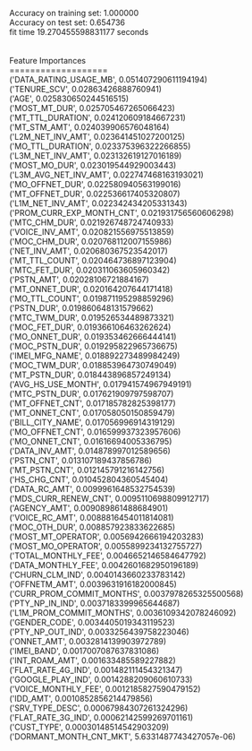 Accuracy on training set: 1.000000<br>Accuracy on test set: 0.654736<br>fit time 19.270455598831177 seconds<br><br><br>Feature Importances<br>===================<br>('DATA_RATING_USAGE_MB', 0.051407290611194194)<br>('TENURE_SCV', 0.02863426888760941)<br>('AGE', 0.025830650244516515)<br>('MOST_MT_DUR', 0.025705467265066423)<br>('MT_TTL_DURATION', 0.024120609184667231)<br>('MT_STM_AMT', 0.024039906576048164)<br>('L2M_NET_INV_AMT', 0.023641451027200125)<br>('MO_TTL_DURATION', 0.023375396322266855)<br>('L3M_NET_INV_AMT', 0.023132619127016189)<br>('MOST_MO_DUR', 0.023019544929003443)<br>('L3M_AVG_NET_INV_AMT', 0.022747468163193021)<br>('MO_OFFNET_DUR', 0.022580940563199016)<br>('MT_OFFNET_DUR', 0.022536617405320807)<br>('L1M_NET_INV_AMT', 0.022342434205331343)<br>('PROM_CURR_EXP_MONTH_CNT', 0.021931756560606298)<br>('MTC_CHM_DUR', 0.021926748724740933)<br>('VOICE_INV_AMT', 0.020821556975513859)<br>('MOC_CHM_DUR', 0.020768112007155986)<br>('NET_INV_AMT', 0.020680367523542017)<br>('MT_TTL_COUNT', 0.020464736897123904)<br>('MTC_FET_DUR', 0.020311063605960342)<br>('PSTN_AMT', 0.02028106721884167)<br>('MT_ONNET_DUR', 0.020164207644171418)<br>('MO_TTL_COUNT', 0.019871195298859296)<br>('PSTN_DUR', 0.019860648131579662)<br>('MTC_TWM_DUR', 0.019526534489873321)<br>('MOC_FET_DUR', 0.019366106463262624)<br>('MO_ONNET_DUR', 0.019353462666444141)<br>('MOC_PSTN_DUR', 0.019295822965736675)<br>('IMEI_MFG_NAME', 0.018892273489984249)<br>('MOC_TWM_DUR', 0.018853964730749049)<br>('MT_PSTN_DUR', 0.018443896857249134)<br>('AVG_HS_USE_MONTH', 0.017941574967949191)<br>('MTC_PSTN_DUR', 0.017621909797598707)<br>('MT_OFFNET_CNT', 0.017185782825398177)<br>('MT_ONNET_CNT', 0.017058050150859479)<br>('BILL_CITY_NAME', 0.017056996914319129)<br>('MO_OFFNET_CNT', 0.016599937323957606)<br>('MO_ONNET_CNT', 0.01616694005336795)<br>('DATA_INV_AMT', 0.014878997012589656)<br>('PSTN_CNT', 0.013107189437856786)<br>('MT_PSTN_CNT', 0.012145791216142756)<br>('HS_CHG_CNT', 0.010452804360545404)<br>('DATA_RC_AMT', 0.0099961648532754539)<br>('MDS_CURR_RENEW_CNT', 0.0095110698809912717)<br>('AGENCY_AMT', 0.009089861488684901)<br>('VOICE_RC_AMT', 0.0088816454011814081)<br>('MOC_OTH_DUR', 0.008857923833622685)<br>('MOST_MT_OPERATOR', 0.0056942666194203283)<br>('MOST_MO_OPERATOR', 0.0055899234132755727)<br>('TOTAL_MONTHLY_FEE', 0.0046652146584647792)<br>('DATA_MONTHLY_FEE', 0.0042601682950196189)<br>('CHURN_CLM_IND', 0.0040143660233783142)<br>('OFFNETM_AMT', 0.0039631916182000845)<br>('CURR_PROM_COMMIT_MONTHS', 0.0037978265325500568)<br>('PTY_NP_IN_IND', 0.0037183399965644687)<br>('L1M_PROM_COMMIT_MONTHS', 0.0036109342078246092)<br>('GENDER_CODE', 0.0034405019343119523)<br>('PTY_NP_OUT_IND', 0.0033256439758223046)<br>('ONNET_AMT', 0.0032814139903972789)<br>('IMEI_BAND', 0.0017007087637831086)<br>('INT_ROAM_AMT', 0.001633485589227882)<br>('FLAT_RATE_4G_IND', 0.001482111454321347)<br>('GOOGLE_PLAY_IND', 0.0014288209060610733)<br>('VOICE_MONTHLY_FEE', 0.0012185827590479152)<br>('IDD_AMT', 0.0010852856214479856)<br>('SRV_TYPE_DESC', 0.00067984307261324296)<br>('FLAT_RATE_3G_IND', 0.00062142599269701161)<br>('CUST_TYPE', 0.00030148514542903209)<br>('DORMANT_MONTH_CNT_MKT', 5.6331487743427057e-06)<br>